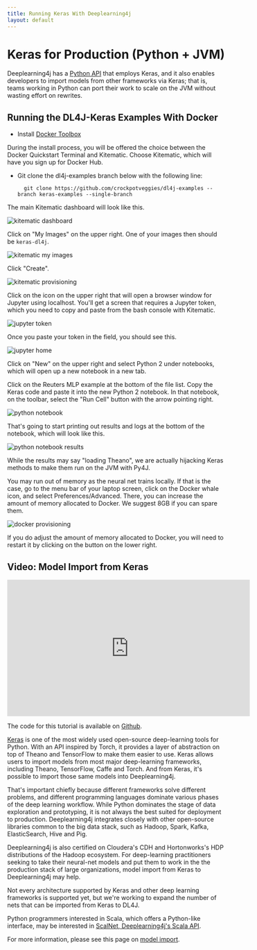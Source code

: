 ```yaml
---
title: Running Keras With Deeplearning4j 
layout: default
---
```


# Keras for Production (Python + JVM)

Deeplearning4j has a [Python API](https://github.com/crockpotveggies/dl4j-examples/tree/keras-examples/dl4j-keras-examples) that employs Keras, and it also enables developers to import models from other frameworks via Keras; that is, teams working in Python can port their work to scale on the JVM without wasting effort on rewrites. 

## Running the DL4J-Keras Examples With Docker

* Install [Docker Toolbox](https://www.docker.com/products/docker-toolbox)

During the install process, you will be offered the choice between the Docker Quickstart Terminal and Kitematic. Choose Kitematic, which will have you sign up for Docker Hub. 

* Git clone the dl4j-examples branch below with the following line:


        git clone https://github.com/crockpotveggies/dl4j-examples --branch keras-examples --single-branch

The main Kitematic dashboard will look like this. 

![kitematic dashboard](./img/kitematic-dashboard.png)

Click on "My Images" on the upper right. One of your images then should be `keras-dl4j`.

![kitematic my images](./img/kitematic-my-images.png)

Click "Create". 

![kitematic provisioning](./img/kitematic-provisioning.jpg)

Click on the icon on the upper right that will open a browser window for Jupyter using localhost. You'll get a screen that requires a Jupyter token, which you need to copy and paste from the bash console with Kitematic.

![jupyter token](./img/jupyter-token.png)

Once you paste your token in the field, you should see this. 

![jupyter home](./img/jupyter-home.jpg)

Click on "New" on the upper right and select Python 2 under notebooks, which will open up a new notebook in a new tab. 

Click on the Reuters MLP example at the bottom of the file list. Copy the Keras code and paste it into the new Python 2 notebook. In that notebook, on the toolbar, select the "Run Cell" button with the arrow pointing right.

![python notebook](./img/python-notebook.png)

That's going to start printing out results and logs at the bottom of the notebook, which will look like this.

![python notebook results](./img/python-notebook-results.png)

While the results may say "loading Theano", we are actually hijacking Keras methods to make them run on the JVM with Py4J. 

You may run out of memory as the neural net trains locally. If that is the case, go to the menu bar of your laptop screen, click on the Docker whale icon, and select Preferences/Advanced. There, you can increase the amount of memory allocated to Docker. We suggest 8GB if you can spare them. 

![docker provisioning](./img/docker-provisioning.jpg)

If you do adjust the amount of memory allocated to Docker, you will need to restart it by clicking on the button on the lower right.

## Video: Model Import from Keras

<iframe width="560" height="315" src="https://www.youtube.com/embed/bI1aR1Tj2DM" frameborder="0" allowfullscreen></iframe>

The code for this tutorial is available on [Github](https://gist.github.com/tomthetrainer/f6e073444286e5d97d976bd77292a064).

[Keras](keras.io) is one of the most widely used open-source deep-learning tools for Python. With an API inspired by Torch, it provides a layer of abstraction on top of Theano and TensorFlow to make them easier to use. Keras allows users to import models from most major deep-learning frameworks, including Theano, TensorFlow, Caffe and Torch. And from Keras, it's possible to import those same models into Deeplearning4j. 

That's important chiefly because different frameworks solve different problems, and different programming languages dominate various phases of the deep learning workflow. While Python dominates the stage of data exploration and prototyping, it is not always the best suited for deployment to production. Deeplearning4j integrates closely with other open-source libraries common to the big data stack, such as Hadoop, Spark, Kafka, ElasticSearch, Hive and Pig. 

Deeplearning4j is also certified on Cloudera's CDH and Hortonworks's HDP distributions of the Hadoop ecosystem. For deep-learning practitioners seeking to take their neural-net models and put them to work in the the production stack of large organizations, model import from Keras to Deeplearning4j may help. 

Not every architecture supported by Keras and other deep learning frameworks is supported yet, but we're working to expand the number of nets that can be imported from Keras to DL4J. 

Python programmers interested in Scala, which offers a Python-like interface, may be interested in [ScalNet, Deeplearning4j's Scala API](https://github.com/deeplearning4j/scalnet). 

For more information, please see this page on [model import](https://deeplearning4j.org/model-import-keras).
